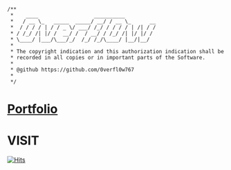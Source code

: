 ```
/**
 *    ____                  __________
 *   / __ \_   _____  _____/ __/ / __ \_      __
 *  / / / / | / / _ \/ ___/ /_/ / / / / | /| / /
 * / /_/ /| |/ /  __/ /  / __/ / /_/ /| |/ |/ /
 * \____/ |___/\___/_/  /_/ /_/\____/ |__/|__/
 *
 * The copyright indication and this authorization indication shall be
 * recorded in all copies or in important parts of the Software.
 * 
 * @github https://github.com/0verfl0w767
 * 
 */
```

# [Portfolio](https://www.syu.kr/introduce)

<!--# Hello, World!

웹, 앱, 소프트웨어 개발에 관심이 많은 학생입니다.

# Ing

삼육대학교 학생들의 편의를 위한 [SYU KR](https://www.syu.kr) 서비스를 개발 및 운영중입니다.-->

<!-- # Project

| 연도 | 프로젝트 |
| --- | --- |
| 2022 - 1학기 | [삼육대학교 보안 동아리 화이트 블루](https://github.com/whitebluedev/Whiteblue.kr-2022) |
| 2022 - 2학기 | [소개딩 보안 해커톤 (예선 51팀 중 27등)](https://github.com/whitebluedev/Secure-Hackathon) |
| 2022 - 2학기 | [전국 멋쟁이 사자처럼 해커톤](https://github.com/0verfl0w767/d2g.kro.kr) |
| 2022 - 2학기 | [삼육대학교 2022년 천보축전](https://github.com/whitebluedev/SYU-Festival) |
| 2022 - 2학기 | [NestJS - GraphQL, JWT](https://github.com/0verfl0w767/NestJS-SAMPLE-1) |
| 2022 - 2학기 | [NestJS - OAuth, JWT](https://github.com/0verfl0w767/NestJS-SAMPLE-2) |
| 2022 - 2학기 | [NextJS - Instagram slide](https://github.com/0verfl0w767/syu-out-food) |
| 2023 - 1학기 | [삼육대학교 강의계획서, 수강편람 데이터 수집 및 가공](https://github.com/syu-kr/lecture.syu.kr-suwings) |
| 2023 - 1학기 | [삼육대학교 공통 교양 영역별, 요일별 조회 서비스](https://github.com/syu-kr/lecture.syu.kr) |
| 2023 - 1학기 | [PyQt5 - 삼육대학교 공통 교양 조회](https://github.com/0verfl0w767/syu-class-exe) |
| 2023 - 1학기 | [삼육대학교 강의계획서, 수강편람 데이터 검증 및 엑셀 변환](https://github.com/syu-kr/lecture.syu.kr-everytime) |
| 2023 - 1학기 | 삼육대학교 차세대통합정보시스템 취약점 보고서 작성 |
| 2023 - 1학기 | [삼육대학교 셔틀버스 위치 데이터 수집 및 가공](https://github.com/syu-kr/bus.syu.kr-tools)
| 2023 - 1학기 | [삼육대학교 셔틀버스 실시간 위치 조회 서비스](https://github.com/syu-kr/bus.syu.kr)
| 2023 - 1학기 | [Pyside6 - MySQL, DB CONTROL](https://github.com/0verfl0w767/db-manager-exe)
| 2023 - 1학기 | [ReactNative - APP by @lvia12](https://github.com/0verfl0w767/ReactNative-Test)
| 2023 - 2학기 | [삼육대학교 컴퓨터공학부 에브리타임 강의평가 데이터 수집 및 가공](https://github.com/syu-kr/cse-lecture)
| 2023 - 2학기 | [삼육대학교 컴퓨터공학부 에브리타임 강의평가 조회](https://github.com/syu-kr/lecture.syu.kr)
| 2023 - 2학기 | [NGINX - 공통 교양, 셔틀버스, 강의평가 통합 관리 서비스](https://github.com/syu-kr)
| 2023 - 2학기 | [백준 SOLVED.AC - 프로필 카드](https://github.com/0verfl0w767/solvedac-svg-card)
| 2023 - 2학기 | 삼육대학교 수강신청 장바구니 경쟁률 조회 서비스
| 2023 - 2학기 | 삼육대학교 수강신청 충원률 조회 서비스
| 2023 - 2학기 | 삼육대학교 수강신청 폐강주의 조회 서비스
| 2023 - 2학기 | 삼육대학교 셔틀버스 도착 정보 시간표 서비스
| 2023 - 2학기 | 삼육대학교 모의 수강신청 서비스
| 2023 - 2학기 | SYU KR REDIS - GITCONTENTS / 서비스 API 분리
| 2023 - 2학기 | 객체지향 프로그래밍 II 기말 프로젝트 웹
| 2023 - 2학기 | 객체지향 프로그래밍 II 기말 프로젝트 앱
| 2023 - 2학기 | 객체지향 프로그래밍 II 기말 프로젝트 클라우드 배포
| 2023 - 2학기 | 외주 - 미래투자 커뮤니티 (10000mr.com) 서비스
| 2023 - 2학기 | 오버워치 OVERWATCH - 프로필 카드
| 2023 - 2학기 | 볼러 앱 -->

# VISIT
[![Hits](https://hits.seeyoufarm.com/api/count/incr/badge.svg?url=https%3A%2F%2Fgithub.com%2F0verfl0w767&count_bg=%233D4BC8&title_bg=%23747474&icon=&icon_color=%23E7E7E7&title=hits&edge_flat=false)](https://hits.seeyoufarm.com)
